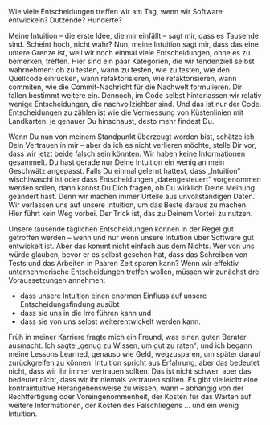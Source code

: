 Wie viele Entscheidungen treffen wir am Tag, wenn wir Software entwickeln? Dutzende? Hunderte?

Meine Intuition &ndash; die erste Idee, die mir einfällt &ndash; sagt mir, dass es Tausende sind. Scheint hoch, nicht wahr? Nun, meine Intuition sagt mir, dass das eine untere Grenze ist, weil wir noch einmal viele Entscheidungen, ohne es zu bemerken, treffen. Hier sind ein paar Kategorien, die wir tendenziell selbst wahrnehmen: ob zu testen, wann zu testen, wie zu testen, wie den Quellcode einrücken, wann refaktorisieren, wie refaktorisieren, wann commiten, wie die Commit-Nachricht für die Nachwelt formulieren. Dir fallen bestimmt weitere ein. Dennoch, im Code selbst hinterlassen wir relativ wenige Entscheidungen, die nachvollziehbar sind. Und das ist nur der Code. Entscheidungen zu zählen ist wie die Vermessung von Küstenlinien mit Landkarten: je genauer Du hinschaust, desto mehr findest Du.

Wenn Du nun von meinem Standpunkt überzeugt worden bist, schätze ich Dein Vertrauen in mir &ndash; aber da ich es nicht verlieren möchte, stelle Dir vor, dass wir jetzt beide falsch sein könnten. Wir haben keine Informationen gesammelt. Du hast gerade nur Deine Intuition ein wenig an mein Geschwätz angepasst. Falls Du einmal gelernt hattest, dass „Intuition“ wischiwaschi ist oder dass Entscheidungen „datengesteuert“ vorgenommen werden sollen, dann kannst Du Dich fragen, ob Du wirklich Deine Meinung geändert hast. Denn wir machen immer Urteile aus unvollständigen Daten. Wir verlassen uns auf unsere Intuition, um das Beste daraus zu machen. Hier führt kein Weg vorbei. Der Trick ist, das zu Deinem Vorteil zu nutzen.

Unsere tausende täglichen Entscheidungen können in der Regel gut getroffen werden &ndash; wenn und nur wenn unsere Intuition über Software gut entwickelt ist. Aber das kommt nicht einfach aus dem Nichts. Wer von uns würde glauben, bevor er es selbst gesehen hat, dass das Schreiben von Tests und das Arbeiten in Paaren Zeit sparen kann? Wenn wir effektiv unternehmerische Entscheidungen treffen wollen, müssen wir zunächst drei Voraussetzungen annehmen:

- dass unsere Intuition einen enormen Einfluss auf unsere Entscheidungsfindung ausübt
- dass sie uns in die Irre führen kann und 
- dass sie von uns selbst weiterentwickelt werden kann.

Früh in meiner Karriere fragte mich ein Freund, was einen guten Berater ausmacht. Ich sagte „genug zu Wissen, um gut zu raten“; und ich begann meine Lessons Learned, genauso wie Geld, wegzusparen, um später darauf zurückgreifen zu können. Intuition spricht aus Erfahrung, aber das bedeutet nicht, dass wir ihr immer vertrauen sollten. Das ist nicht schwer, aber das bedeutet nicht, dass wir ihr niemals vertrauen sollten. Es gibt vielleicht eine kontraintuitive Herangehensweise zu wissen, wann &ndash; abhängig von der Rechtfertigung oder Voreingenommenheit, der Kosten für das Warten auf weitere Informationen, der Kosten des Falschliegens ... und ein wenig Intuition.
